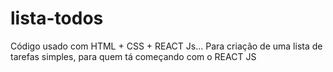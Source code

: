 # lista-todos
Código usado com HTML + CSS + REACT Js... Para criação de uma lista de tarefas simples, para quem tá começando com o REACT JS
